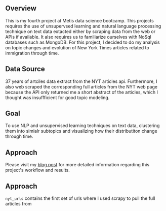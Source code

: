 ## **Overview**

This is my fourth project at Metis data science bootcamp. This projects requires the use of unsupervsed learning and natural language processing technique on text data extacted either by scraping data from the web or APIs if available. It also requires us to familiarize ourselves with NoSql databases such as MongoDB. For this project, I decided to do my analysis on topic changes and evolution of New York Times articles related to immigration through time.

## **Data Source**

37 years of artciles data extract from the NYT articles api. Furthermore, I also web scraped the corresponding full articles 
from the NYT web page because the API only returned me a short abstract of the articles, which I thought was insuffficient for good topic modeling.

## **Goal**

To use NLP and unsupervised learning techniques on text data, clustering them into simialr subtopics and visualizing how their distributiton change through time.

## **Approach**

Please visit my [blog post](https://willtseng12.github.io/FourthBlog/) for more detailed information regarding this project's workflow and results.

## **Approach**

`nyt_urls` contains the first set of urls where I used scrapy to pull the full articles from
